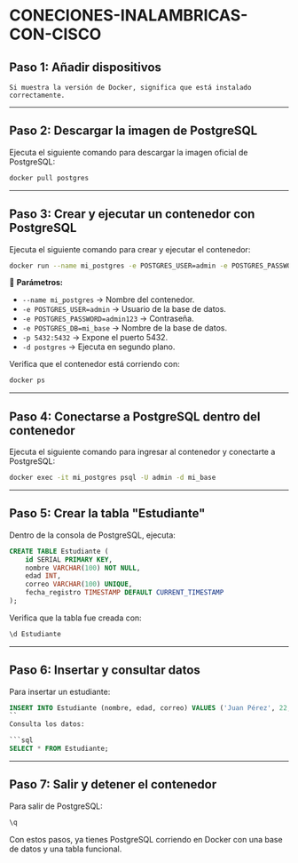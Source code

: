 # CONECIONES-INALAMBRICAS-CON-CISCO
## **Paso 1: Añadir dispositivos**

```
Si muestra la versión de Docker, significa que está instalado correctamente.
```
---

## **Paso 2: Descargar la imagen de PostgreSQL**

Ejecuta el siguiente comando para descargar la imagen oficial de PostgreSQL:

```bash
docker pull postgres
```
---

## **Paso 3: Crear y ejecutar un contenedor con PostgreSQL**

Ejecuta el siguiente comando para crear y ejecutar el contenedor:

```bash
docker run --name mi_postgres -e POSTGRES_USER=admin -e POSTGRES_PASSWORD=admin123 -e POSTGRES_DB=mi_base -p 5432:5432 -d postgres
```
📌 **Parámetros:**
- `--name mi_postgres` → Nombre del contenedor.
- `-e POSTGRES_USER=admin` → Usuario de la base de datos.
- `-e POSTGRES_PASSWORD=admin123` → Contraseña.
- `-e POSTGRES_DB=mi_base` → Nombre de la base de datos.
- `-p 5432:5432` → Expone el puerto 5432.
- `-d postgres` → Ejecuta en segundo plano.

Verifica que el contenedor está corriendo con:

```bash
docker ps
```
---

## **Paso 4: Conectarse a PostgreSQL dentro del contenedor**

Ejecuta el siguiente comando para ingresar al contenedor y conectarte a PostgreSQL:

```bash
docker exec -it mi_postgres psql -U admin -d mi_base
```
---

## **Paso 5: Crear la tabla "Estudiante"**

Dentro de la consola de PostgreSQL, ejecuta:

```sql
CREATE TABLE Estudiante (
    id SERIAL PRIMARY KEY,
    nombre VARCHAR(100) NOT NULL,
    edad INT,
    correo VARCHAR(100) UNIQUE,
    fecha_registro TIMESTAMP DEFAULT CURRENT_TIMESTAMP
);
```
Verifica que la tabla fue creada con:

```sql
\d Estudiante
```

---

## **Paso 6: Insertar y consultar datos**

Para insertar un estudiante:

```sql
INSERT INTO Estudiante (nombre, edad, correo) VALUES ('Juan Pérez', 22, 'juanperez@gmail.com');
``
Consulta los datos:

```sql
SELECT * FROM Estudiante;
```
---

## **Paso 7: Salir y detener el contenedor**

Para salir de PostgreSQL:

```sql
\q
```
Con estos pasos, ya tienes PostgreSQL corriendo en Docker con una base de datos y una tabla funcional.
